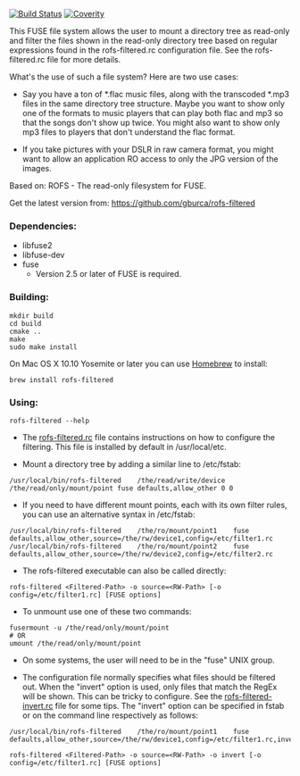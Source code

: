 [![Build Status](https://travis-ci.org/gburca/rofs-filtered.svg?branch=master)](https://travis-ci.org/gburca/rofs-filtered)
[![Coverity](https://scan.coverity.com/projects/11175/badge.svg)](https://scan.coverity.com/projects/gburca-rofs-filtered)

This FUSE file system allows the user to mount a directory tree as read-only
and filter the files shown in the read-only directory tree based on regular
expressions found in the rofs-filtered.rc configuration file. See the
rofs-filtered.rc file for more details.

What's the use of such a file system? Here are two use cases:

* Say you have a ton of \*.flac music files, along with the transcoded \*.mp3
files in the same directory tree structure. Maybe you want to show only one of
the formats to music players that can play both flac and mp3 so that the songs
don't show up twice. You might also want to show only mp3 files to players that
don't understand the flac format.

* If you take pictures with your DSLR in raw camera format, you might want to
allow an application RO access to only the JPG version of the images.

Based on:
ROFS - The read-only filesystem for FUSE.

Get the latest version from:
	https://github.com/gburca/rofs-filtered


### Dependencies:
* libfuse2
* libfuse-dev
* fuse
  * Version 2.5 or later of FUSE is required.


### Building:
```
mkdir build
cd build
cmake ..
make
sudo make install
```

On Mac OS X 10.10 Yosemite or later you can use [Homebrew](http://brew.sh/) to install:

    brew install rofs-filtered 


### Using:

```
rofs-filtered --help
```

* The [rofs-filtered.rc](rofs-filtered.rc) file contains instructions on how to configure the
filtering. This file is installed by default in /usr/local/etc.

* Mount a directory tree by adding a similar line to /etc/fstab: 
```
/usr/local/bin/rofs-filtered	/the/read/write/device /the/read/only/mount/point fuse defaults,allow_other 0 0
```

* If you need to have different mount points, each with its own filter rules, you can use an alternative syntax in /etc/fstab:
```
/usr/local/bin/rofs-filtered	/the/ro/mount/point1	fuse	defaults,allow_other,source=/the/rw/device1,config=/etc/filter1.rc
/usr/local/bin/rofs-filtered	/the/ro/mount/point2	fuse	defaults,allow_other,source=/the/rw/device2,config=/etc/filter2.rc
```

* The rofs-filtered executable can also be called directly:
```
rofs-filtered <Filtered-Path> -o source=<RW-Path> [-o config=/etc/filter1.rc] [FUSE options]
```

* To unmount use one of these two commands:
```
fusermount -u /the/read/only/mount/point 
# OR
umount /the/read/only/mount/point
```

* On some systems, the user will need to be in the "fuse" UNIX group.

* The configuration file normally specifies what files should be filtered out.
  When the "invert" option is used, only files that match the RegEx will be
  shown. This can be tricky to configure. See the [rofs-filtered-invert.rc](rofs-filtered-invert.rc) file
  for some tips. The "invert" option can be specified in fstab or on the
  command line respectively as follows:

```
/usr/local/bin/rofs-filtered	/the/ro/mount/point1	fuse	defaults,allow_other,source=/the/rw/device1,config=/etc/filter1.rc,invert
```

```
rofs-filtered <Filtered-Path> -o source=<RW-Path> -o invert [-o config=/etc/filter1.rc] [FUSE options]
```

